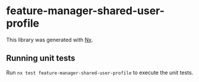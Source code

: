 # feature-manager-shared-user-profile

This library was generated with [Nx](https://nx.dev).

## Running unit tests

Run `nx test feature-manager-shared-user-profile` to execute the unit tests.
